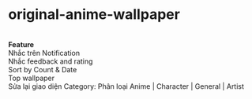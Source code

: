 # original-anime-wallpaper

<br/><b>Feature</b>
<br/>Nhắc trên Notification
<br/>Nhắc feedback and rating
<br/>Sort by Count & Date
<br/>Top wallpaper
<br/>Sửa lại giao diện Category: Phân loại Anime | Character | General | Artist
